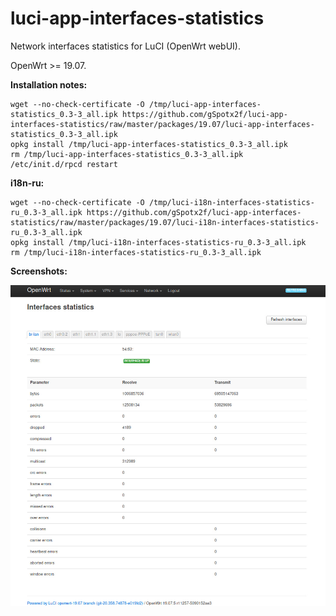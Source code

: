 # luci-app-interfaces-statistics
Network interfaces statistics for LuCI (OpenWrt webUI).

OpenWrt >= 19.07.

**Installation notes:**

    wget --no-check-certificate -O /tmp/luci-app-interfaces-statistics_0.3-3_all.ipk https://github.com/gSpotx2f/luci-app-interfaces-statistics/raw/master/packages/19.07/luci-app-interfaces-statistics_0.3-3_all.ipk
    opkg install /tmp/luci-app-interfaces-statistics_0.3-3_all.ipk
    rm /tmp/luci-app-interfaces-statistics_0.3-3_all.ipk
    /etc/init.d/rpcd restart

**i18n-ru:**

    wget --no-check-certificate -O /tmp/luci-i18n-interfaces-statistics-ru_0.3-3_all.ipk https://github.com/gSpotx2f/luci-app-interfaces-statistics/raw/master/packages/19.07/luci-i18n-interfaces-statistics-ru_0.3-3_all.ipk
    opkg install /tmp/luci-i18n-interfaces-statistics-ru_0.3-3_all.ipk
    rm /tmp/luci-i18n-interfaces-statistics-ru_0.3-3_all.ipk

**Screenshots:**

![](https://github.com/gSpotx2f/luci-app-interfaces-statistics/blob/master/screenshots/01.jpg)
